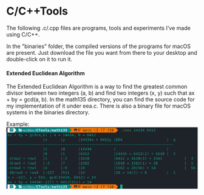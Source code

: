 # C/C++Tools

The following .c/.cpp files are programs, tools and experiments I've made using C/C++.

In the "binaries" folder, the compiled versions of the programs for macOS are present. 
Just download the file you want from there to your desktop and double-click on it to run it.

#### Extended Euclidean Algorithm
The Extended Euclidean Algorithm is a way to find the greatest common divisor between two integers (a, b) and find two integers (x, y) such that ax + by = gcd(a, b).
In the math135 directory, you can find the source code for my implementation of it under eea.c.
There is also a binary file for macOS systems in the binaries directory. 

Example:<br>
![alt text](https://raw.githubusercontent.com/fayzull0h/CTools/main/math135/eea%20result.png)
